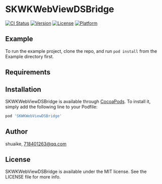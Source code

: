 # SKWKWebViewDSBridge

[![CI Status](https://img.shields.io/travis/shuaike/SKWKWebViewDSBridge.svg?style=flat)](https://travis-ci.org/shuaike/SKWKWebViewDSBridge)
[![Version](https://img.shields.io/cocoapods/v/SKWKWebViewDSBridge.svg?style=flat)](https://cocoapods.org/pods/SKWKWebViewDSBridge)
[![License](https://img.shields.io/cocoapods/l/SKWKWebViewDSBridge.svg?style=flat)](https://cocoapods.org/pods/SKWKWebViewDSBridge)
[![Platform](https://img.shields.io/cocoapods/p/SKWKWebViewDSBridge.svg?style=flat)](https://cocoapods.org/pods/SKWKWebViewDSBridge)

## Example

To run the example project, clone the repo, and run `pod install` from the Example directory first.

## Requirements

## Installation

SKWKWebViewDSBridge is available through [CocoaPods](https://cocoapods.org). To install
it, simply add the following line to your Podfile:

```ruby
pod 'SKWKWebViewDSBridge'
```

## Author

shuaike, 718401263@qq.com

## License

SKWKWebViewDSBridge is available under the MIT license. See the LICENSE file for more info.
